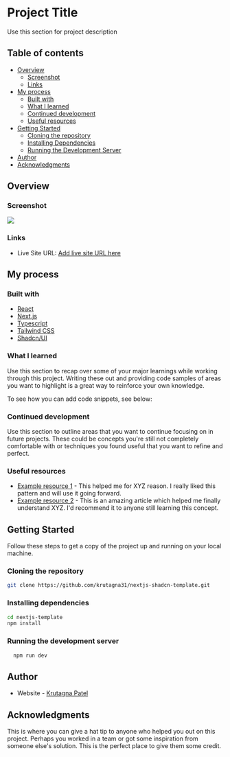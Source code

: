 # Project Title

Use this section for project description

## Table of contents

- [Overview](#overview)
  - [Screenshot](#screenshot)
  - [Links](#links)
- [My process](#my-process)
  - [Built with](#built-with)
  - [What I learned](#what-i-learned)
  - [Continued development](#continued-development)
  - [Useful resources](#useful-resources)
- [Getting Started](#getting-started)
  - [Cloning the repository](#cloning-the-repository)
  - [Installing Dependencies](#installing-dependencies)
  - [Running the Development Server](#running-the-development-server)
- [Author](#author)
- [Acknowledgments](#acknowledgments)

## Overview

### Screenshot

![](./screenshot.jpg)

### Links

- Live Site URL: [Add live site URL here](https://your-live-site-url.com)

## My process

### Built with

- [React](https://reactjs.org/)
- [Next.js](https://nextjs.org/)
- [Typescript](https://www.typescriptlang.org/)
- [Tailwind CSS](https://tailwindcss.com/)
- [Shadcn/UI](https://ui.shadcn.com/)

### What I learned

Use this section to recap over some of your major learnings while working through this project. Writing these out and providing code samples of areas you want to highlight is a great way to reinforce your own knowledge.

To see how you can add code snippets, see below:

### Continued development

Use this section to outline areas that you want to continue focusing on in future projects. These could be concepts you're still not completely comfortable with or techniques you found useful that you want to refine and perfect.

### Useful resources

- [Example resource 1](https://www.example.com) - This helped me for XYZ reason. I really liked this pattern and will use it going forward.
- [Example resource 2](https://www.example.com) - This is an amazing article which helped me finally understand XYZ. I'd recommend it to anyone still learning this concept.

## Getting Started

Follow these steps to get a copy of the project up and running on your local machine.

### Cloning the repository

```sh
git clone https://github.com/krutagna31/nextjs-shadcn-template.git
```

### Installing dependencies

```sh
cd nextjs-template
npm install
```

### Running the development server

```sh
  npm run dev
```

## Author

- Website - [Krutagna Patel](https://www.your-site.com)
<!-- - Frontend Mentor - [@yourusername](https://www.frontendmentor.io/profile/yourusername)
- Twitter - [@yourusername](https://www.twitter.com/yourusername) -->

## Acknowledgments

This is where you can give a hat tip to anyone who helped you out on this project. Perhaps you worked in a team or got some inspiration from someone else's solution. This is the perfect place to give them some credit.
